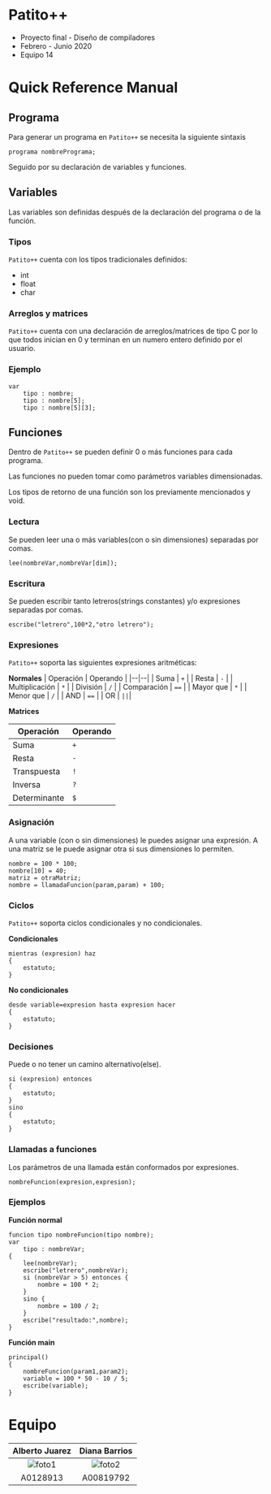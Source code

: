 
# Patito++

 - Proyecto final - Diseño de compiladores
 - Febrero - Junio 2020
 - Equipo 14


# Quick Reference Manual
## Programa
Para generar un programa en `Patito++` se necesita la siguiente sintaxis

    programa nombrePrograma;
    
Seguido por su declaración de variables y funciones. 

## Variables
Las variables son definidas después de la declaración del programa o de la función.

### Tipos
`Patito++` cuenta con los tipos tradicionales definidos:
* int
* float
* char

### Arreglos y matrices
`Patito++` cuenta con una declaración de arreglos/matrices de tipo C por lo que todos inician en 0 y terminan en un numero entero definido por el usuario.

### Ejemplo

    var
	    tipo : nombre;
	    tipo : nombre[5];
	    tipo : nombre[5][3];

## Funciones
Dentro de `Patito++` se pueden definir 0 o más funciones para cada programa.

Las funciones no pueden tomar como parámetros variables dimensionadas.

Los tipos de retorno de una función son los previamente mencionados y void.

### Lectura
Se pueden leer una o más variables(con o sin dimensiones) separadas por comas.

    lee(nombreVar,nombreVar[dim]);

### Escritura
Se pueden escribir tanto letreros(strings constantes) y/o expresiones separadas por comas.

    escribe("letrero",100*2,"otro letrero");

### Expresiones
`Patito++` soporta las siguientes expresiones aritméticas:

**Normales**
| Operación | Operando |
|--|--|
| Suma | `+` |
| Resta | `-` |
| Multiplicación | `*` |
| División | `/` |
| Comparación | `==` |
| Mayor que | `*` |
| Menor que | `/` |
| AND | `==` |
| OR | `||`|

 
**Matrices**

 
| Operación | Operando |
|--|--|
| Suma | `+` |
| Resta | `-` |
| Transpuesta | `!` |
| Inversa | `?` |
| Determinante | `$` |
 
### Asignación
A una variable (con o sin dimensiones)  le puedes asignar una expresión.
A una matriz se le puede asignar otra si sus dimensiones lo permiten.

    nombre = 100 * 100;
    nombre[10] = 40;
    matriz = otraMatriz;
    nombre = llamadaFuncion(param,param) + 100;

### Ciclos
`Patito++` soporta ciclos condicionales y no condicionales.

**Condicionales**

    mientras (expresion) haz 
    {
	    estatuto;
    }
**No condicionales**

    desde variable=expresion hasta expresion hacer
    {
	    estatuto;
    }

### Decisiones
Puede o no tener un camino alternativo(else).

    si (expresion) entonces 
    {
	    estatuto;
    }
    sino 
    {
	    estatuto;
    }

### Llamadas a funciones
Los parámetros de una llamada están conformados por expresiones. 

    nombreFuncion(expresion,expresion);

### Ejemplos
**Función normal**

    funcion tipo nombreFuncion(tipo nombre);
    var
	    tipo : nombreVar;
	{
		lee(nombreVar);
		escribe("letrero",nombreVar);
		si (nombreVar > 5) entonces {
			nombre = 100 * 2; 
		}
		sino {
			nombre = 100 / 2;
		}
		escribe("resultado:",nombre);
	}
	
**Función main**

    principal()
    {
	    nombreFuncion(param1,param2);
	    variable = 100 * 50 - 10 / 5;
	    escribe(variable);
    }

# Equipo

|  **Alberto Juarez** | **Diana Barrios** |
| :---: |:---:|
|  ![foto1](https://avatars3.githubusercontent.com/u/21068627?v=3&s=200) | ![foto2](https://avatars3.githubusercontent.com/u/21281689?v=3&s=200)  |
|  A0128913 | A00819792 |
